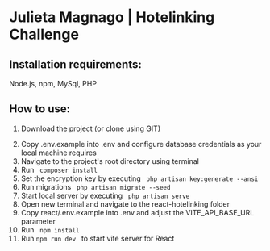 # Julieta Magnago | Hotelinking Challenge

## Installation requirements: 
Node.js, npm, MySql, PHP

## How to use: 
<ol>
  <li>Download the project (or clone using GIT) </li>
    <code> </code>
   <li>Copy .env.example into .env and configure database credentials as your local machine requires </li>
      <li>Navigate to the project's root directory using terminal </li>
      <li>Run <code> composer install</code></li>
      <li>Set the encryption key by executing  <code> php artisan key:generate --ansi</code> </li>  <li>Run migrations    <code> php artisan migrate --seed</code>  </li>
      <li> Start local server by executing  <code> php artisan serve</code> </li>
      <li>Open new terminal and navigate to the react-hotelinking folder </li>
      <li>Copy react/.env.example into .env and adjust the VITE_API_BASE_URL parameter </li>
      <li>Run    <code> npm install</code></li>
       <li> Run <code>npm run dev </code> to start vite server for React </li>
   
</ol>










